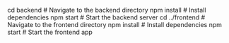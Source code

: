 cd backend    # Navigate to the backend directory
npm install   # Install dependencies
npm start     # Start the backend server
cd ../frontend  # Navigate to the frontend directory
npm install     # Install dependencies
npm start       # Start the frontend app

